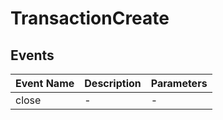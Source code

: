 # TransactionCreate

## Events

<!-- @vuese:TransactionCreate:events:start -->
|Event Name|Description|Parameters|
|---|---|---|
|close|-|-|

<!-- @vuese:TransactionCreate:events:end -->


